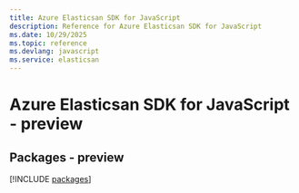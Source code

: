 ```yaml
---
title: Azure Elasticsan SDK for JavaScript
description: Reference for Azure Elasticsan SDK for JavaScript
ms.date: 10/29/2025
ms.topic: reference
ms.devlang: javascript
ms.service: elasticsan
---
```

# Azure Elasticsan SDK for JavaScript - preview
## Packages - preview
[!INCLUDE [packages](elasticsan-index.md)]